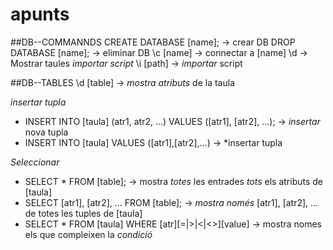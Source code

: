# apunts
##DB--COMMANNDS
CREATE DATABASE [name]; -> crear DB
DROP DATABASE [name]; 	-> eliminar DB
\c [name]		-> connectar a [name]
\d 			-> Mostrar taules
_importar script_
\i [path]		-> *importar* script

##DB--TABLES
\d [table]		-> *mostra atributs* de la taula

_insertar tupla_ 
+ INSERT INTO [taula] (atr1, atr2, ...) VALUES ([atr1], [atr2], ...); 	-> *insertar* nova tupla
+ INSERT INTO [taula] VALUES ([atr1],[atr2],...) 			-> *insertar tupla

_Seleccionar_
+ SELECT * FROM [table];			-> mostra *totes* les entrades *tots* els atributs de [taula]
+ SELECT [atr1], [atr2], ... FROM [table];	-> *mostra només* [atr1], [atr2], ... de totes les tuples de [taula]
+ SELECT * FROM [taula] WHERE [atr][=|>|<|<>][value] -> mostra nomes els que compleixen la *condició*



